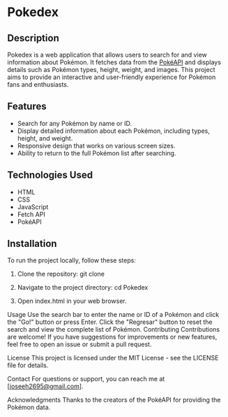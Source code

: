 # Pokedex

## Description
Pokedex is a web application that allows users to search for and view information about Pokémon. It fetches data from the [PokéAPI](https://pokeapi.co/) and displays details such as Pokémon types, height, weight, and images. This project aims to provide an interactive and user-friendly experience for Pokémon fans and enthusiasts.

## Features
- Search for any Pokémon by name or ID.
- Display detailed information about each Pokémon, including types, height, and weight.
- Responsive design that works on various screen sizes.
- Ability to return to the full Pokémon list after searching.

## Technologies Used
- HTML
- CSS
- JavaScript
- Fetch API
- PokéAPI

## Installation
To run the project locally, follow these steps:

1. Clone the repository:
   git clone <repository-url>
   
2. Navigate to the project directory:
    cd Pokedex

3. Open index.html in your web browser.

Usage
Use the search bar to enter the name or ID of a Pokémon and click the "Go!" button or press Enter.
Click the "Regresar" button to reset the search and view the complete list of Pokémon.
Contributing
Contributions are welcome! If you have suggestions for improvements or new features, feel free to open an issue or submit a pull request.

License
This project is licensed under the MIT License - see the LICENSE file for details.

Contact
For questions or support, you can reach me at [joseeh2695@gmail.com].

Acknowledgments
Thanks to the creators of the PokéAPI for providing the Pokémon data.
